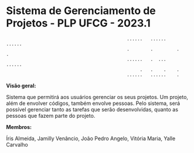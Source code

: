 # Sistema de Gerenciamento de Projetos - PLP UFCG - 2023.1

                                                  ......   ......    ......   
                                                  .        .         .    .
                                                  ......   .  ...    ......        
                                                       .   .    .    .
                                                  ......   ......    .
**Visão geral:**

Sistema que permitirá aos usuários gerenciar os seus projetos. Um projeto, além de envolver códigos, também envolve pessoas. Pelo sistema, será possível gerenciar tanto as tarefas que serão desenvolvidas, quanto as pessoas que fazem parte do projeto.

**Membros:**

Íris Almeida,
Jamilly Venâncio,
João Pedro Angelo,
Vitória Maria, 
Yalle Carvalho
